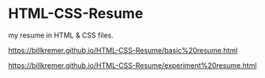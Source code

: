 # HTML-CSS-Resume
my resume in HTML &amp; CSS files.

https://billkremer.github.io/HTML-CSS-Resume/basic%20resume.html

https://billkremer.github.io/HTML-CSS-Resume/experiment%20resume.html
